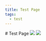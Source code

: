 ```yaml
---
title: Test Page
tags:
  - test
---
```

#﻿ Test Page
![](/img/uploads/seedling-emoji.png)
![](/img/uploads/earth-emoji.png)